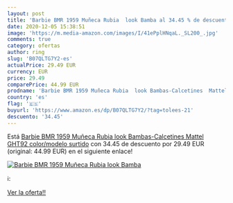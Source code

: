 ```yaml
---
layout: post
title: 'Barbie BMR 1959 Muñeca Rubia  look Bamba al 34.45 % de descuento'
date: 2020-12-05 15:38:51
image: 'https://m.media-amazon.com/images/I/41ePplHNqaL._SL200_.jpg'
comments: true
category: ofertas
author: ring
slug: 'B07QLTG7Y2-es'
actualPrice: 29.49 EUR
currency: EUR
price: 29.49
comparePrice: 44.99 EUR
prodname: 'Barbie BMR 1959 Muñeca Rubia  look Bambas-Calcetines  Mattel GHT92    color/modelo surtido'
country: 'es'
flag: '🇪🇸'
buyurl: 'https://www.amazon.es/dp/B07QLTG7Y2/?tag=tolees-21'
descuento: '34.45'
---
```


Está [Barbie BMR 1959 Muñeca Rubia  look Bambas-Calcetines  Mattel GHT92    color/modelo surtido](https://www.amazon.es/dp/B07QLTG7Y2/?tag=tolees-21) con 34.45 de descuento por 29.49 EUR (original: 44.99 EUR) en el siguiente enlace!

[![Barbie BMR 1959 Muñeca Rubia  look Bamba](https://m.media-amazon.com/images/I/41ePplHNqaL._SL200_.jpg)](https://www.amazon.es/dp/B07QLTG7Y2/?tag=tolees-21)

ℹ️:


[Ver la oferta!!](https://www.amazon.es/dp/B07QLTG7Y2/?tag=tolees-21)
